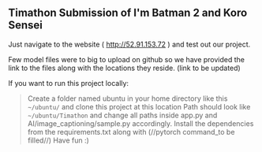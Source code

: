 ## Timathon Submission of I'm Batman 2 and Koro Sensei

Just navigate to the website ( http://52.91.153.72 ) and test out our project.

Few model files were to big to upload on github so we have provided the link to the files along with the locations they reside.
(link to be updated)

If you want to run this project locally:
> Create a folder named ubuntu in your home directory like this
>   `~/ubuntu/` and clone this project at this location
> Path should look like `~/ubuntu/Timathon` and change all paths inside app.py and AI/image_captioning/sample.py accordingly.
> Install the dependencies from the requirements.txt along with (//pytorch command_to be filled//)
Have fun :)
